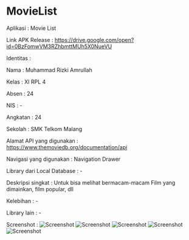 # MovieList

Aplikasi  : Movie List

Link APK Release  : https://drive.google.com/open?id=0BzFomwVM3RZhbmttMUh5X0NueVU

Identitas :

Nama  : Muhammad Rizki Amrullah

Kelas : XI RPL 4

Absen : 24

NIS : -

Angkatan  : 24

Sekolah : SMK Telkom Malang

Alamat API yang digunakan : https://www.themoviedb.org/documentation/api

Navigasi yang digunakan : Navigation Drawer

Library dari Local Database : -

Deskripsi singkat : Untuk bisa melihat bermacam-macam Film yang dimainkan, film popular, dll

Kelebihan : -

Library lain  : -

Screenshot  :
![Screenshot](https://user-images.githubusercontent.com/22188487/26918653-1efb76a0-4c5d-11e7-8946-d5540ad4b4df.PNG)
![Screenshot](https://user-images.githubusercontent.com/22188487/26918651-1ef7f11a-4c5d-11e7-9b72-538bbaf38be7.PNG)
![Screenshot](https://user-images.githubusercontent.com/22188487/26918652-1efb6912-4c5d-11e7-88ef-ecd2051a289a.PNG)
![Screenshot](https://user-images.githubusercontent.com/22188487/26918654-1efe5ef6-4c5d-11e7-8b14-c84e9465e6ad.PNG)
![Screenshot](https://user-images.githubusercontent.com/22188487/26918655-1f05b9b2-4c5d-11e7-8b92-661b64da7b86.PNG)
